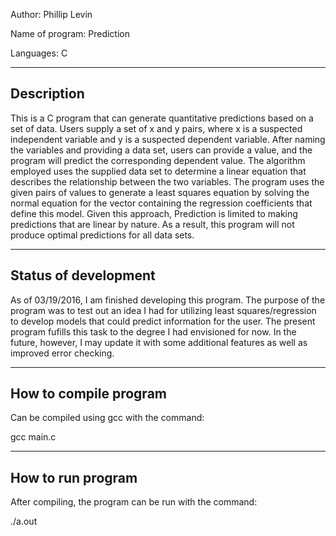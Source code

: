 Author: Phillip Levin

Name of program: Prediction

Languages: C

-----------
Description
-----------
This is a C program that can generate quantitative predictions based on a set of data. Users supply a set of x and y pairs, where x is a suspected independent variable and y is a suspected dependent variable. After naming the variables and providing a data set, users can provide a value, and the program will predict the corresponding dependent value. The algorithm employed uses the supplied data set to determine a linear equation that describes the relationship between the two variables. The program uses the given pairs of values to generate a least squares equation by solving the normal equation for the vector containing the regression coefficients that define this model. Given this approach, Prediction is limited to making predictions that are linear by nature. As a result, this program will not produce optimal predictions for all data sets.

---------------------
Status of development
---------------------
As of 03/19/2016, I am finished developing this program. The purpose of the program was to test out an idea I had for utilizing least squares/regression to develop models that could predict information for the user. The present program fufills this task to the degree I had envisioned for now. In the future, however, I may update it with some additional features as well as improved error checking. 

----------------------
How to compile program 
----------------------
Can be compiled using gcc with the command:

gcc main.c

------------------
How to run program
------------------
After compiling, the program can be run with the command:

./a.out
